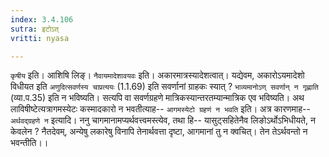 ```yaml
---
index: 3.4.106
sutra: इटोऽत्
vritti: nyasa

---
```

`कृषीय` इति। आशिषि लिङ्। `नैवायमादेशावयवः` इति। अकारमात्रस्यादेशत्वात्। यद्येवम, अकारोऽयमादेशो विधीयत इति `अणुदित्सवर्णस्य चाप्रत्ययः` (1.1.69) इति सवर्णानां ग्राहकः स्यात् ? `भाव्यमानोऽण् सवर्णान् न गृह्णाति` (व्या.प.35) इति न भविष्यति। सत्यपि वा सवर्णग्रहणे मात्रिकस्यान्तरतम्यान्मात्रिक एव भविष्यति।
अथ लाविषीष्टेत्यत्रागमस्येटः कस्मादकारो न भवतीत्याह-- `आगमस्येटो ग्रहणं न भवति` इति। अत्र कारणमाह-- `अर्थवद्ग्रहणे न` इत्यादि। ननु चागमानामप्यर्थवत्त्वमस्त्येव, तथा हि-- यासुट्सहितेनैव लिङोऽर्थोऽभिधीयते, न केवलेन ? नैतदेवम्, अन्येषु लकारेषु विनापि तेनार्थवत्ता दृष्टा, आगमानां तु न क्वचित्। तेन तेऽर्थवन्तो न भवन्तीति।।